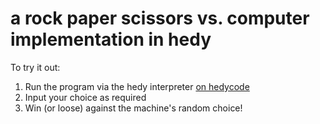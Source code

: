 # a rock paper scissors vs. computer implementation in hedy

To try it out:

1. Run the program via the hedy interpreter [on hedycode](https://hedycode.com/)
2. Input your choice as required
3. Win (or loose) against the machine's random choice!
